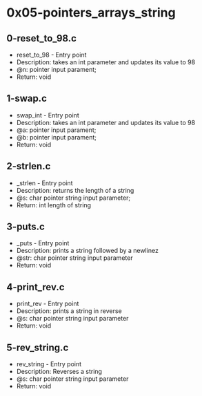 # 0x05-pointers_arrays_string
## 0-reset_to_98.c
* reset_to_98 - Entry point
* Description: takes an int parameter and updates its value to 98
* @n: pointer input parament;
* Return: void
## 1-swap.c
* swap_int - Entry point
* Description: takes an int parameter and updates its value to 98
* @a: pointer input parament;
* @b: pointer input parament;
* Return: void
## 2-strlen.c
* _strlen - Entry point
* Description: returns the length of a string
* @s: char pointer string input parameter;
* Return: int length of string
## 3-puts.c
* _puts - Entry point
* Description: prints a string followed by a newlinez
* @str: char pointer string input parameter
* Return: void
## 4-print_rev.c
* print_rev - Entry point
* Description: prints a string in reverse
* @s: char pointer string input parameter
* Return: void
## 5-rev_string.c
* rev_string - Entry point
* Description: Reverses a string
* @s: char pointer string input parameter
* Return: void
